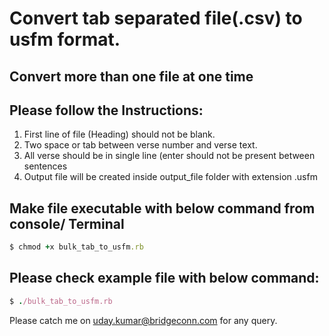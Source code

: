 # Convert tab separated file(.csv) to usfm format.

## Convert more than one file at one time

## Please follow the Instructions:

1. First line of file (Heading) should not be blank.
2. Two space or tab between verse number and verse text.
3. All verse should be in single line (enter should not be present between sentences
5. Output file will be created inside output_file folder with extension .usfm

## Make file executable with below command from console/ Terminal
```ruby
$ chmod +x bulk_tab_to_usfm.rb
```

## Please check example file with below command:
```ruby
$ ./bulk_tab_to_usfm.rb
```


Please catch me on [uday.kumar@bridgeconn.com](uday.kumar@bridgeconn.com) for any query.